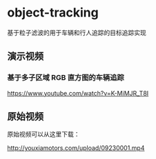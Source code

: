 # object-tracking
基于粒子滤波的用于车辆和行人追踪的目标追踪实现

## 演示视频

### 基于多子区域 RGB 直方图的车辆追踪

https://www.youtube.com/watch?v=K-MiMJR_T8I

## 原始视频

原始视频可以从这里下载：

http://youxiamotors.com/upload/09230001.mp4


